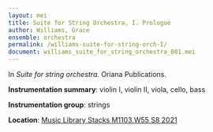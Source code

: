 ```yaml
---
layout: mei
title: Suite for String Orchestra, I. Prologue
author: Williams, Grace
ensemble: orchestra
permalink: /williams-suite-for-string-orch-I/
document: williams_suite_for_string_orchestra_001.mei
---
```


In *Suite for string orchestra.* Oriana Publications.

**Instrumentation summary**: violin I, violin II, viola, cello, bass

**Instrumentation group**: strings

**Location**: <a href="https://tufts.primo.exlibrisgroup.com/permalink/01TUN_INST/1kc9gia/alma991018677497403851" target="_blank">Music Library Stacks M1103.W55 S8 2021</a>
